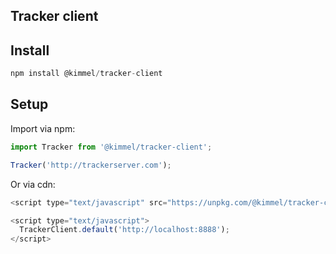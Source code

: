 ## Tracker client

## Install

```js
npm install @kimmel/tracker-client

```

## Setup

Import via npm:

```js
import Tracker from '@kimmel/tracker-client';

Tracker('http://trackerserver.com');

```

Or via cdn:

```js
<script type="text/javascript" src="https://unpkg.com/@kimmel/tracker-client@0.0.1/umd/index.js"></script>

<script type="text/javascript">
  TrackerClient.default('http://localhost:8888');
</script>

```
